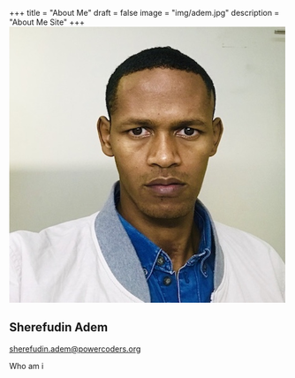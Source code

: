 +++
title = "About Me"
draft = false
image = "img/adem.jpg"
description = "About Me Site"
+++
![ ](content/img/adem.jpg)

## Sherefudin Adem

sherefudin.adem@powercoders.org

Who am i 
